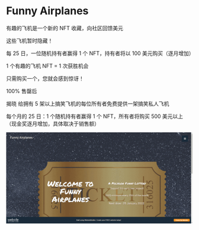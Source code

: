 # Funny Airplanes

有趣的飞机是一个新的 NFT 收藏，向社区回馈美元

这些飞机暂时隐藏！

每 25 日，一位随机持有者赢得 1 个 NFT，持有者将以 100 美元购买（逐月增加）

1 个有趣的飞机 NFT = 1 次获胜机会

只需购买一个，您就会感到惊讶！

100% 售罄后 

揭晓 给拥有 5 架以上搞笑飞机的每位所有者免费提供一架搞笑私人飞机

每个月的 25 日：1 个随机持有者赢得 1 个 NFT，所有者将购买 500 美元以上（现金奖逐月增加，具体取决于销售额）

![nft](b4fee4f5-09c4-4414-b6d9-d1d60e7fe534_.png)
